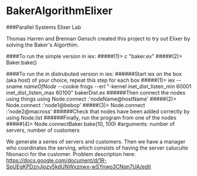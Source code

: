# BakerAlgorithmElixer
###Parallel Systems Elixer Lab

Thomas Harren and Brennan Gensch created this project to try out Elixer by solving the Baker's Algorthim.

####To run the simple version in iex:
#####(1)> c "baker.ex"
#####(2)> Baker.bake()

####To run the in distrubuted version in iex:
######Start iex on the box (aka host) of your choice, repeat this step for each box
#####(1)> iex --sname *nameOfNode* --cookie frogs --erl "-kernel inet_dist_listen_min 60001 inet_dist_listen_max 60100" bakerDist.ex
######Then connect the nodes using things using Node.connect :'nodeName@hostName'
#####(2)> Node.connect :'node1@bebop'
#####(3)> Node.connect :'node2@macross'
######Check that nodes have been added correctly by using Node.list
######Finally, run the program from one of the nodes
#####(4)> Node.connectBaker.bake(10, 100) #arguments: number of servers, number of customers

We generate a series of servers and customers. Then we have a manager who coordinates the serving, which consists of having the server caluculte fibonacci for the customer. Problem description here: https://docs.google.com/document/d/1R-SpUEgKPDznJjozv5kdUNWxznwx-wSYnwo3CNqn7UA/edit
